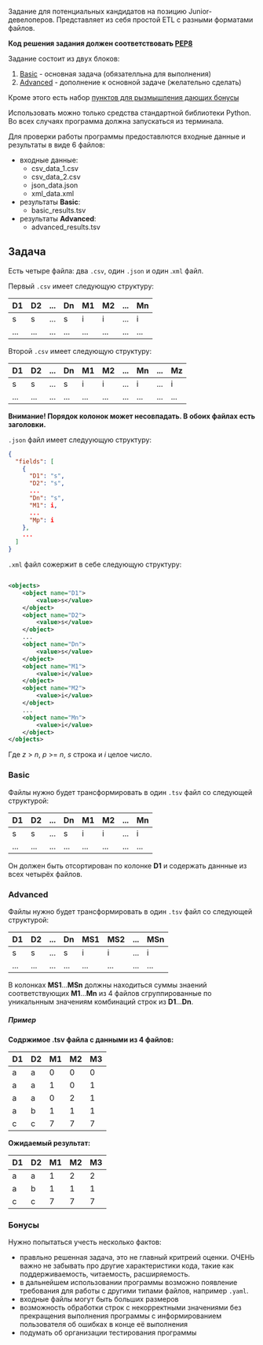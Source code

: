 Задание для потенциальных кандидатов на позицию Junior-девелоперов. Представляет из себя проcтой ETL с разными форматами
файлов.

**Код решения задания должен соответствовать [PEP8](https://www.python.org/dev/peps/pep-0008/)**

Задание состоит из двух блоков:

1. [Basic](#basic) - основная задача (обязателльна для выполнения)
2. [Advanced](#advanced) - дополнение к основной задаче (желательно сделать)

Кроме этого есть набор [пунктов для рызмышления дающих бонусы](#бонусы)

Использовать можно только средства стандартной библиотеки Python. Во всех случаях программа должна запускаться из
терминала.

Для проверки работы программы предоставлются входные данные и результаты в виде 6 файлов:

- входные данные:
    - csv_data_1.csv
    - csv_data_2.csv
    - json_data.json
    - xml_data.xml
- результаты **Basic**:
    - basic_results.tsv
- результаты **Advanced**:
    - advanced_results.tsv

## Задача

Есть четыре файла: два `.csv`, один `.json` и один .`xml` файл.

Первый `.csv` имеет следующую структуру:

| D1| D2|...| Dn| M1| M2|...| Mn| 
|---|---|---|---|---|---|---|---|
| s | s |...| s | i | i |...| i |
|...|...|...|...|...|...|...|...|

Второй `.csv` имеет следующую структуру:

| D1| D2|...| Dn| M1| M2|...| Mn|...| Mz|
|---|---|---|---|---|---|---|---|---|---|
| s | s |...| s | i | i |...| i |...| i |
|...|...|...|...|...|...|...|...|...|...|

**Внимание! Порядок колонок может несовпадать. В обоих файлах есть заголовки.**

`.json` файл имеет следуующую структуру:

```json
{
  "fields": [
    {
      "D1": "s",
      "D2": "s",
      ...
      "Dn": "s",
      "M1": i,
      ...
      "Mp": i
    },
    ...
  ]
}
```

`.xml` файл сожержит в себе следующую структуру:

```xml

<objects>
    <object name="D1">
        <value>s</value>
    </object>
    <object name="D2">
        <value>s</value>
    </object>
    ...
    <object name="Dn">
        <value>s</value>
    </object>
    <object name="M1">
        <value>i</value>
    </object>
    <object name="M2">
        <value>i</value>
    </object>
    ...
    <object name="Mn">
        <value>i</value>
    </object>
</objects>
```

Где _z_ > _n_, _p_ >= _n_, _s_ строка и _i_ целое число.

### Basic

Файлы нужно будет трансформировать в один `.tsv` файл со следующей структурой:

| D1 | D2 | ... | Dn | M1 | M2 | ... | Mn | 
| --- | --- | --- | --- | --- | --- | --- | --- |
| s | s | ... | s | i | i | ... | i |
| ... | ... | ... | ... | ... | ... | ... | ... |

Он должен быть отсортирован по колонке **D1** и содержать даннные из всех четырёх файлов.

### Advanced

Файлы нужно будет трансформировать в один `.tsv` файл со следующей структурой:

| D1 | D2 | ... | Dn | MS1 | MS2 | ... | MSn |
| --- | --- | --- | --- | --- | --- | --- | --- |
| s | s | ... | s | i | i | ... | i |
| ... | ... | ... | ... | ... | ... | ... | ... |

В колонках **MS1**...**MSn** должны находиться суммы знаений соответствующих **M1**...**Mn** из 4 файлов сгруппированные
по уникальнным значениям комбинаций строк из **D1**...**Dn**.

##### Пример

**Содржимое .tsv файла с данными из 4 файлов:**

| D1| D2| M1| M2| M3| 
|---|---|---|---|---| 
| a | a | 0 | 0 | 0 |
| a | a | 1 | 0 | 1 |
| a | a | 0 | 2 | 1 | 
| a | b | 1 | 1 | 1 |
| c | c | 7 | 7 | 7 |

**Ожидаемый результат:**

| D1| D2| M1| M2| M3|
|---|---|---|---|---|
| a | a | 1 | 2 | 2 |
| a | b | 1 | 1 | 1 |
| c | c | 7 | 7 | 7 |

### Бонусы

Нужно попытаться учесть несколько фактов:

- правльно решенная задача, это не главный критреий оценки. ОЧЕНЬ важно не забывать про другие характеристики кода,
  такие как поддерживаемость, читаемость, расширяемость.
- в дальнейшем использовании программы возможно появление требования для работы с другими типами файлов,
  например `.yaml`.
- входные файлы могут быть больших размеров
- возможность обработки строк с некорректными значениями без прекращения выполнения программы с информированием
  пользователя об ошибках в конце её выполнения
- подумать об организации тестирования программы

